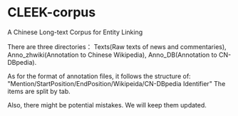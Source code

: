 # CLEEK-corpus
A Chinese Long-text Corpus for Entity Linking

There are three directories：
Texts(Raw texts of news and commentaries), Anno_zhwiki(Annotation to Chinese Wikipedia), Anno_DB(Annotation to CN-DBpedia).

As for the format of annotation files, it follows the structure of: 
"Mention/StartPosition/EndPosition/Wikipeida/CN-DBpedia Identifier"
The items are split by tab.

Also, there might be potential mistakes. We will keep them updated.
